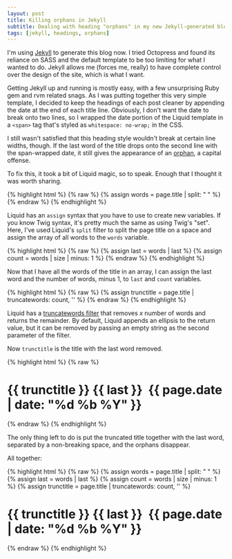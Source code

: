 ```yaml
---
layout: post
title: Killing orphans in Jekyll
subtitle: Dealing with heading "orphans" in my new Jekyll-generated blog setup
tags: [jekyll, headings, orphans]
---
```


I'm using [Jekyll](https://github.com/mojombo/jekyll) to generate this blog now. I tried Octopress and found its reliance on SASS and the default template to be too limiting for what I wanted to do. Jekyll allows me (forces me, really) to have complete control over the design of the site, which is what I want.

Getting Jekyll up and running is mostly easy, with a few unsurprising Ruby gem and rvm related snags. As I was putting together this very simple template, I decided to keep the headings of each post cleaner by appending the date at the end of each title line. Obviously, I don't want the date to break onto two lines, so I wrapped the date portion of the Liquid template in a `<span>` tag that's styled as `whitespace: no-wrap;` in the CSS.

I still wasn't satisfied that this heading style wouldn't break at certain line widths, though. If the last word of the title drops onto the second line with the span-wrapped date, it still gives the appearance of an [orphan](http://en.wikipedia.org/wiki/Widows_and_orphans), a capital offense.

To fix this, it took a bit of Liquid magic, so to speak. Enough that I thought it was worth sharing.

{% highlight html %}
{% raw %}
{% assign words = page.title | split: " " %}
{% endraw %}
{% endhighlight %}

Liquid has an `assign` syntax that you have to use to create new variables. If you know Twig syntax, it's pretty much the same as using Twig's "set". Here, I've used Liquid's `split` filter to split the page title on a space and assign the array of all words to the `words` variable.

{% highlight html %}
{% raw %}
{% assign last = words | last %}
{% assign count = words | size | minus: 1 %}
{% endraw %}
{% endhighlight %}

Now that I have all the words of the title in an array, I can assign the last word and the number of words, minus 1, to `last` and `count` variables.

{% highlight html %}
{% raw %}
{% assign trunctitle = page.title | truncatewords: count, '' %}
{% endraw %}
{% endhighlight %}

Liquid has a [truncatewords filter](http://wiki.shopify.com/Truncatewords) that removes _x_ number of words and returns the remainder. By default, Liquid appends an ellipsis to the return value, but it can be removed by passing an empty string as the second parameter of the filter. 

Now `trunctitle` is the title with the last word removed.

{% highlight html %}
{% raw %}
<h1 class="post-title">
	{{ trunctitle }}&nbsp;{{ last }}&nbsp;
	<span class="datestamp">
		{{ page.date | date: "%d %b %Y" }}
	</span>
</h1>
{% endraw %}
{% endhighlight %}

The only thing left to do is put the truncated title together with the last word, separated by a non-breaking space, and the orphans disappear.

All together:

{% highlight html %}
{% raw %}
{% assign words = page.title | split: " " %}
{% assign last = words | last %}
{% assign count = words | size | minus: 1 %}
{% assign trunctitle = page.title | truncatewords: count, '' %}
<h1 class="post-title">
	{{ trunctitle }}&nbsp;{{ last }}&nbsp;
	<span class="datestamp">
		{{ page.date | date: "%d %b %Y" }}
	</span>
</h1>
{% endraw %}
{% endhighlight %}